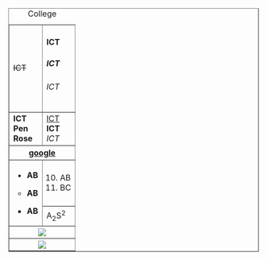 <!DOCTYPE html>
<html>
    <head>
        <title>ICT Practical</title>
    </head>
    <body><table><table border="1" cellpadding="10">
        <tr><td><del>ICT</del></td><td><h4>ICT</h4><h5>ICT</h5><h6>ICT</h6></td>
    <tr><td><b>ICT</b><br /><b>Pen</b><br /><b>Rose</b></td><td><u>ICT</u><br /><b>ICT</b><br /><i>ICT</i><br /></td></tr>
 <tr><th colspan="2"><a href="www.google.com">google</a></th></tr>
<tr><th rowspan="2">
<ul type="disc"><li>AB</li></ul>   
<ul type="circle"><li>AB</li></ul>
<ul type="square"><li>AB</li></ul>
</th><td><ol type="1" start="10"><li>AB</li><li>BC</li></ol></td></tr>
<tr><td>A<sub>2</sub>S<sup>2</sup></td></tr>
<tr><th colspan="2"><a href="https://acrobat.adobe.com/id/urn:aaid:sc:AP:3c795af9-54da-44bc-af9d-36cf900c959f"><img src="https://images.app.goo.gl/9N5CFanKmrNV6GxE7"></a></th></tr>
<tr><th colspan="2"><img src="https://images.app.goo.gl/XsBZXvT1wzYyNTr7A"></th></tr>
<caption>College</caption>
 </table>
    </body>
         </html>
